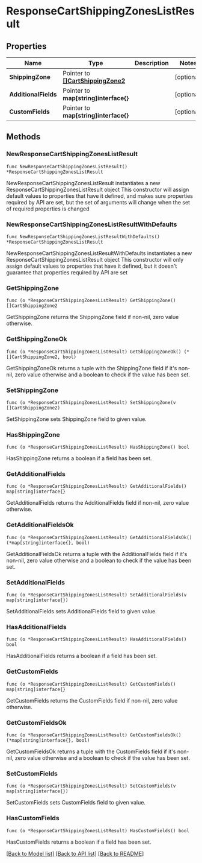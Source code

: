 # ResponseCartShippingZonesListResult

## Properties

Name | Type | Description | Notes
------------ | ------------- | ------------- | -------------
**ShippingZone** | Pointer to [**[]CartShippingZone2**](CartShippingZone2.md) |  | [optional] 
**AdditionalFields** | Pointer to **map[string]interface{}** |  | [optional] 
**CustomFields** | Pointer to **map[string]interface{}** |  | [optional] 

## Methods

### NewResponseCartShippingZonesListResult

`func NewResponseCartShippingZonesListResult() *ResponseCartShippingZonesListResult`

NewResponseCartShippingZonesListResult instantiates a new ResponseCartShippingZonesListResult object
This constructor will assign default values to properties that have it defined,
and makes sure properties required by API are set, but the set of arguments
will change when the set of required properties is changed

### NewResponseCartShippingZonesListResultWithDefaults

`func NewResponseCartShippingZonesListResultWithDefaults() *ResponseCartShippingZonesListResult`

NewResponseCartShippingZonesListResultWithDefaults instantiates a new ResponseCartShippingZonesListResult object
This constructor will only assign default values to properties that have it defined,
but it doesn't guarantee that properties required by API are set

### GetShippingZone

`func (o *ResponseCartShippingZonesListResult) GetShippingZone() []CartShippingZone2`

GetShippingZone returns the ShippingZone field if non-nil, zero value otherwise.

### GetShippingZoneOk

`func (o *ResponseCartShippingZonesListResult) GetShippingZoneOk() (*[]CartShippingZone2, bool)`

GetShippingZoneOk returns a tuple with the ShippingZone field if it's non-nil, zero value otherwise
and a boolean to check if the value has been set.

### SetShippingZone

`func (o *ResponseCartShippingZonesListResult) SetShippingZone(v []CartShippingZone2)`

SetShippingZone sets ShippingZone field to given value.

### HasShippingZone

`func (o *ResponseCartShippingZonesListResult) HasShippingZone() bool`

HasShippingZone returns a boolean if a field has been set.

### GetAdditionalFields

`func (o *ResponseCartShippingZonesListResult) GetAdditionalFields() map[string]interface{}`

GetAdditionalFields returns the AdditionalFields field if non-nil, zero value otherwise.

### GetAdditionalFieldsOk

`func (o *ResponseCartShippingZonesListResult) GetAdditionalFieldsOk() (*map[string]interface{}, bool)`

GetAdditionalFieldsOk returns a tuple with the AdditionalFields field if it's non-nil, zero value otherwise
and a boolean to check if the value has been set.

### SetAdditionalFields

`func (o *ResponseCartShippingZonesListResult) SetAdditionalFields(v map[string]interface{})`

SetAdditionalFields sets AdditionalFields field to given value.

### HasAdditionalFields

`func (o *ResponseCartShippingZonesListResult) HasAdditionalFields() bool`

HasAdditionalFields returns a boolean if a field has been set.

### GetCustomFields

`func (o *ResponseCartShippingZonesListResult) GetCustomFields() map[string]interface{}`

GetCustomFields returns the CustomFields field if non-nil, zero value otherwise.

### GetCustomFieldsOk

`func (o *ResponseCartShippingZonesListResult) GetCustomFieldsOk() (*map[string]interface{}, bool)`

GetCustomFieldsOk returns a tuple with the CustomFields field if it's non-nil, zero value otherwise
and a boolean to check if the value has been set.

### SetCustomFields

`func (o *ResponseCartShippingZonesListResult) SetCustomFields(v map[string]interface{})`

SetCustomFields sets CustomFields field to given value.

### HasCustomFields

`func (o *ResponseCartShippingZonesListResult) HasCustomFields() bool`

HasCustomFields returns a boolean if a field has been set.


[[Back to Model list]](../README.md#documentation-for-models) [[Back to API list]](../README.md#documentation-for-api-endpoints) [[Back to README]](../README.md)


